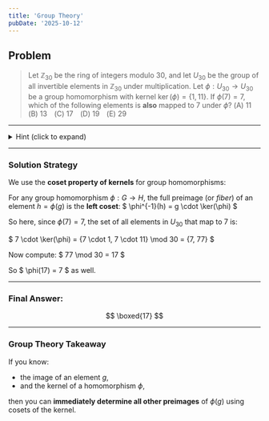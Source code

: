 ```yaml
---
title: 'Group Theory'
pubDate: '2025-10-12'
---
```


## Problem

> Let $\mathbb{Z}_{30}$ be the ring of integers modulo $30$, and let $U_{30}$ be the group of all invertible elements in $\mathbb{Z}_{30}$ under multiplication. Let $\phi: U_{30} \to U_{30}$ be a group homomorphism with kernel $\ker(\phi) = \{1, 11\}.$ If $\phi(7) = 7$, which of the following elements is **also** mapped to 7 under $\phi$? (A) 11 (B) 13 (C) 17 (D) 19 (E) 29

---

<details>
<summary>Hint (click to expand)</summary>

Use the fact that for a group homomorphism $\phi: G \to H$, the preimage of $\phi(g)$ is the coset $ g \cdot \ker(\phi) $.

</details>

---

### Solution Strategy

We use the **coset property of kernels** for group homomorphisms:

For any group homomorphism $\phi: G \to H$, the full preimage (or *fiber*) of an element $h = \phi(g)$ is the **left coset**:
$
 \phi^{-1}(h) = g \cdot \ker(\phi)
$

So here, since $\phi(7) = 7$, the set of all elements in $U_{30}$ that map to 7 is:

$
7 \cdot \ker(\phi) = \{7 \cdot 1, 7 \cdot 11\} \mod 30 = \{7, 77\}
$

Now compute:
$
77 \mod 30 = 17
$

So $ \phi(17) = 7 $ as well.

---

### Final Answer:

$$
\boxed{17} 
$$

---

### Group Theory Takeaway

If you know:
- the image of an element $g$,
- and the kernel of a homomorphism $\phi$,

then you can **immediately determine all other preimages** of $\phi(g)$ using cosets of the kernel.

